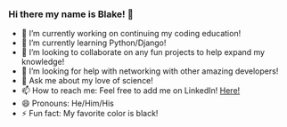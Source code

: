 ### Hi there my name is Blake! 👋 


- 🔭 I’m currently working on continuing my coding education!
- 🌱 I’m currently learning Python/Django!
- 👯 I’m looking to collaborate on any fun projects to help expand my knowledge!
- 🤔 I’m looking for help with networking with other amazing developers!
- 💬 Ask me about my love of science!
- 📫 How to reach me: Feel free to add me on LinkedIn! [Here!](https://www.linkedin.com/in/blakeromano/)
- 😄 Pronouns: He/Him/His
- ⚡ Fun fact: My favorite color is black!

